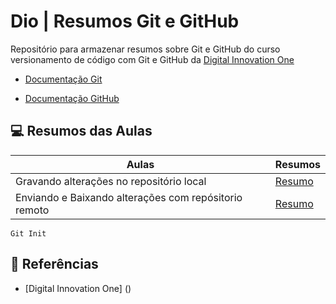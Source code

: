 # Dio | Resumos Git e GitHub

Repositório para armazenar resumos sobre Git e GitHub
do curso versionamento de código com Git e GitHub da [Digital Innovation One](https://web.dio.me/course/versionamento-de-codigo-com-git-e-github/learning/599dd3dd-d189-474f-a55c-22f37b4472da?back=/track/coding-future-banco-pan-desenvolvimento-frontend-com-angular&tab=undefined&moduleId=undefined)


- [Documentação Git](https://git-scm.com/doc)

- [Documentação GitHub](https://docs.github.com/pt)

## 💻 Resumos das Aulas

| Aulas | Resumos|
|-------|--------|
| Gravando alterações no repositório local|[Resumo](https://web.dio.me/course/versionamento-de-codigo-com-git-e-github/learning/599dd3dd-d189-474f-a55c-22f37b4472da?back=/track/coding-future-banco-pan-desenvolvimento-frontend-com-angular&tab=undefined&moduleId=undefined) |
|Enviando e Baixando alterações com repósitorio remoto |[Resumo](https://web.dio.me/course/versionamento-de-codigo-com-git-e-github/learning/dd17c56e-2327-493c-942a-358a49a26549?back=/track/coding-future-banco-pan-desenvolvimento-frontend-com-angular&tab=undefined&moduleId=undefined)|

```
Git Init

```

## 🔎 Referências 
- [Digital Innovation One] ()
